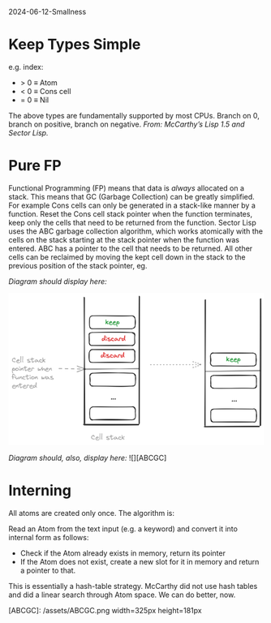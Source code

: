 2024-06-12-Smallness

# Keep Types Simple

e.g. index:

* \> 0 ≡ Atom
* \< 0 ≡ Cons cell
* = 0 ≡ Nil

The above types are fundamentally supported by most CPUs. Branch on 0, branch on positive, branch on negative. *From: McCarthy’s Lisp 1.5 and Sector Lisp.*

# Pure FP

Functional Programming (FP) means that data is *always* allocated on a stack. This means that GC (Garbage Collection) can be greatly simplified.  For example Cons cells can only be generated in a stack-like manner by a function. Reset the Cons cell stack pointer when the function terminates, keep only the cells that need to be returned from the function. Sector Lisp uses the ABC garbage collection algorithm, which works atomically with the cells on the stack starting at the stack pointer when the function was entered. ABC has a pointer to the cell that needs to be returned. All other cells can be reclaimed by moving the kept cell down in the stack to the previous position of the stack pointer, eg.

*Diagram should display here:*

![](/assets/ABCGC.png)

*Diagram should, also, display here:*
![][ABCGC]

# Interning

All atoms are created only once. The algorithm is:

Read an Atom from the text input (e.g. a keyword) and convert it into internal form as follows:

* Check if the Atom already exists in memory, return its pointer
* If the Atom does not exist, create a new slot for it in memory and return a pointer to that.

This is essentially a hash-table strategy. McCarthy did not use hash tables and did a linear search through Atom space. We can do better, now.



[ABCGC]: /assets/ABCGC.png width=325px height=181px
